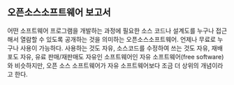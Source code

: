 ## 오픈소스소프트웨어 보고서 

어떤 소프트웨어 프로그램을 개발하는 과정에 필요한 소스 코드나 설계도를 누구나 접근해서 열람할 수 있도록 공개하는 것을 의미하는 오픈소스소프트웨어.
언제나 무료로 누구나 사용이 가능하다. 사용하는 것도 자유, 소스코드를 수정하여 쓰는 것도 자유, 재배포도 자유, 유료 판매/재판매도 자유인 소프트웨어인 자유 소프트웨어(free software)와 비슷하지만, 오픈 소스 소프트웨어가 자유 소프트웨어보다 조금 더 상위의 개념이라고 한다.


